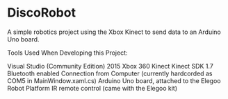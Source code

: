# DiscoRobot
A simple robotics project using the Xbox Kinect to send data to an Arduino Uno board.

Tools Used When Developing this Project:

Visual Studio (Community Edition) 2015
Xbox 360 Kinect
Kinect SDK 1.7
Bluetooth enabled Connection from Computer (currently hardcorded as COM5 in MainWindow.xaml.cs)
Arduino Uno board, attached to the Elegoo Robot Platform
IR remote control (came with the Elegoo kit)
